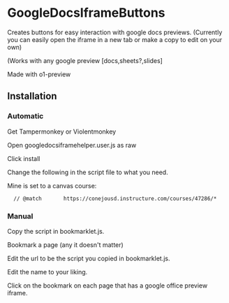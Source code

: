 # GoogleDocsIframeButtons
Creates buttons for easy interaction with google docs previews. (Currently you can easily open the iframe in a new tab or make a copy to edit on your own)

(Works with any google preview [docs,sheets?,slides]

Made with o1-preview

## Installation

### Automatic

Get Tampermonkey or Violentmonkey

Open googledocsiframehelper.user.js as raw

Click install

Change the following in the script file to what you need.

Mine is set to a canvas course:
```
  // @match       https://conejousd.instructure.com/courses/47286/*
```
### Manual
Copy the script in bookmarklet.js.

Bookmark a page (any it doesn't matter)

Edit the url to be the script you copied in bookmarklet.js.

Edit the name to your liking.

Click on the bookmark on each page that has a google office preview iframe.
